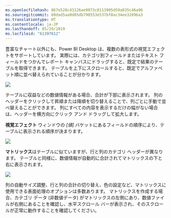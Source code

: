 ```yaml
---
ms.openlocfilehash: 867e528c43126ae9073c0113905d59a835c46a96
ms.sourcegitcommit: 60dad5aa0d85db790553e537bf8ac34ee3289ba3
ms.translationtype: HT
ms.contentlocale: ja-JP
ms.lasthandoff: 05/29/2019
ms.locfileid: "61397612"
---
```

豊富なチャート以外にも、Power BI Desktop は、複数の表形式の視覚エフェクトをサポートしています。 実際には、カテゴリ別フィールドまたはテキスト フィールドをつかんでレポート キャンバスにドラッグすると、既定で結果のテーブルを取得できます。 テーブルを上下にスクロールすると、既定でアルファベット順に並べ替えられていることが分かります。

![](media/3-6-create-tables-matrixes/3-6_1.png)

テーブルに収益などの数値情報がある場合、合計が下部に表示されます。 列のヘッダーをクリックして昇順または降順を切り替えることで、列ごとに手動で並べ替えることができます。 列にすべての内容を表示するだけの幅がない場合は、ヘッダーを横方向にクリック アンド ドラッグして拡大します。

**視覚エフェクト** ウィンドウの *[値]* バケットにあるフィールドの順序により、テーブルに表示される順序が決まります。

![](media/3-6-create-tables-matrixes/3-6_2.png)

**マトリックス**はテーブルに似ていますが、行と列のカテゴリ ヘッダーが異なります。 テーブルと同様に、数値情報が自動的に合計されてマトリックスの下と右に表示されます。

![](media/3-6-create-tables-matrixes/3-6_3.png)

列の自動サイズ調整、行と列の合計の切り替え、色の設定など、マトリックスに使用できる表面処理のオプションは多数あります。 マトリックスを作成する場合、カテゴリ データ (非数値データ) がマトリックスの左側にあり、数値ファイルが右側にあることを確認し、水平スクロール バーが表示され、そのスクロールが正常に動作することを確認してください。


